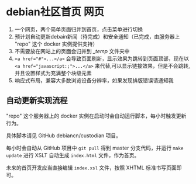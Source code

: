 # debian社区首页 网页

1. 一个网页，两个简单页面归并到首页，点击菜单进行切换 
2. 预计划自动更新debain新闻（待完成）和安全通知（已完成，由服务器上 "repo" 这个 docker 实例提供支持）
3. 不需要放在网站上的页面会归并到 *_temp* 文件夹中
4. `<a href="#">...</a>` 会导致页面刷新，显示效果为跳转到页面顶部，现在以 `<a href="javascript:;">...</a>` 来代替,可以显示链接效果，但是不会跳转, 并且设置样式为充满整个块级元素
5. 响应式布局，兼容大多数浏览设备分辨率，如果发现排版错误请通知我

## 自动更新实现流程

"repo" 这个服务器上的 docker 实例在启动时会自动运行脚本，每小时触发更新行为。

具体脚本请见 GitHub debiancn/custodian 项目。

每小时会自动从 GitHub 项目中 `git pull` 得到 master 分支代码，并运行 `make update`
进行 XSLT 自动生成 `index.html` 文件，作为首页。

未来的首页开发应当直接编辑 `index.xsl` 文件，按照 XHTML 标准书写页面即可。
